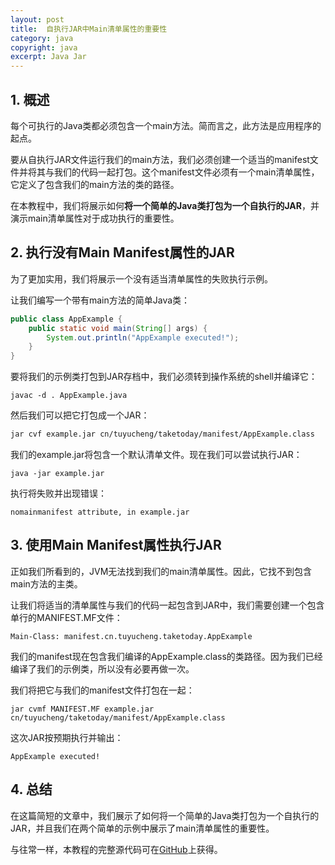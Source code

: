 ```yaml
---
layout: post
title:  自执行JAR中Main清单属性的重要性
category: java
copyright: java
excerpt: Java Jar
---
```


## 1. 概述

每个可执行的Java类都必须包含一个main方法。简而言之，此方法是应用程序的起点。

要从自执行JAR文件运行我们的main方法，我们必须创建一个适当的manifest文件并将其与我们的代码一起打包。这个manifest文件必须有一个main清单属性，它定义了包含我们的main方法的类的路径。

在本教程中，我们将展示如何**将一个简单的Java类打包为一个自执行的JAR**，并演示main清单属性对于成功执行的重要性。

## 2. 执行没有Main Manifest属性的JAR

为了更加实用，我们将展示一个没有适当清单属性的失败执行示例。

让我们编写一个带有main方法的简单Java类：

```java
public class AppExample {
    public static void main(String[] args) {
        System.out.println("AppExample executed!");
    }
}
```

要将我们的示例类打包到JAR存档中，我们必须转到操作系统的shell并编译它：

```shell
javac -d . AppExample.java
```

然后我们可以把它打包成一个JAR：

```bash
jar cvf example.jar cn/tuyucheng/taketoday/manifest/AppExample.class
```

我们的example.jar将包含一个默认清单文件。现在我们可以尝试执行JAR：

```shell
java -jar example.jar
```

执行将失败并出现错误：

```plaintext
nomainmanifest attribute, in example.jar
```

## 3. 使用Main Manifest属性执行JAR

正如我们所看到的，JVM无法找到我们的main清单属性。因此，它找不到包含main方法的主类。

让我们将适当的清单属性与我们的代码一起包含到JAR中，我们需要创建一个包含单行的MANIFEST.MF文件：

```manifest
Main-Class: manifest.cn.tuyucheng.taketoday.AppExample
```

我们的manifest现在包含我们编译的AppExample.class的类路径。因为我们已经编译了我们的示例类，所以没有必要再做一次。

我们将把它与我们的manifest文件打包在一起：

```shell
jar cvmf MANIFEST.MF example.jar cn/tuyucheng/taketoday/manifest/AppExample.class
```

这次JAR按预期执行并输出：

```plaintext
AppExample executed!
```

## 4. 总结

在这篇简短的文章中，我们展示了如何将一个简单的Java类打包为一个自执行的JAR，并且我们在两个简单的示例中展示了main清单属性的重要性。

与往常一样，本教程的完整源代码可在[GitHub](https://github.com/tuyucheng7/taketoday-tutorial4j/tree/master/java-core-modules/java-jar)上获得。